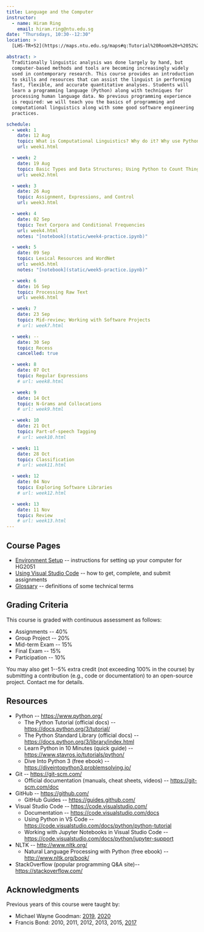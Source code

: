 ```yaml
---
title: Language and the Computer
instructor:
  - name: Hiram Ring
    email: hiram.ring@ntu.edu.sg
date: "Thursdays, 10:30--12:30"
location: >
  [LHS-TR+52](https://maps.ntu.edu.sg/maps#q:Tutorial%20Room%20+%2052%20-%20LHS) (Hive Level 2)

abstract: >
  Traditionally linguistic analysis was done largely by hand, but
  computer-based methods and tools are becoming increasingly widely
  used in contemporary research. This course provides an introduction
  to skills and resources that can assist the linguist in performing
  fast, flexible, and accurate quantitative analyses. Students will
  learn a programming language (Python) along with techniques for
  processing human language data. No previous programming experience
  is required: we will teach you the basics of programming and
  computational linguistics along with some good software engineering
  practices.

schedule:
  - week: 1
    date: 12 Aug
    topic: What is Computational Linguistics? Why do it? Why use Python?
    url: week1.html

  - week: 2
    date: 19 Aug
    topic: Basic Types and Data Structures; Using Python to Count Things
    url: week2.html

  - week: 3
    date: 26 Aug
    topic: Assignment, Expressions, and Control
    url: week3.html

  - week: 4
    date: 02 Sep
    topic: Text Corpora and Conditional Frequencies
    url: week4.html
    notes: "[notebook](static/week4-practice.ipynb)"

  - week: 5
    date: 09 Sep
    topic: Lexical Resources and WordNet
    url: week5.html
    notes: "[notebook](static/week5-practice.ipynb)"

  - week: 6
    date: 16 Sep
    topic: Processing Raw Text
    url: week6.html

  - week: 7
    date: 23 Sep
    topic: Mid-review; Working with Software Projects
    # url: week7.html

  - week: --
    date: 30 Sep
    topic: Recess
    cancelled: true

  - week: 8
    date: 07 Oct
    topic: Regular Expressions
    # url: week8.html

  - week: 9
    date: 14 Oct
    topic: N-Grams and Collocations
    # url: week9.html

  - week: 10
    date: 21 Oct
    topic: Part-of-speech Tagging
    # url: week10.html

  - week: 11
    date: 28 Oct
    topic: Classification
    # url: week11.html

  - week: 12
    date: 04 Nov
    topic: Exploring Software Libraries
    # url: week12.html

  - week: 13
    date: 11 Nov
    topic: Review
    # url: week13.html
---
```


## Course Pages

- [Environment Setup](environment-setup.html) -- instructions for setting up your computer for HG2051
- [Using Visual Studio Code](using-vscode.html) -- how to get, complete, and submit assignments
- [Glossary](glossary.html) -- definitions of some technical terms

## Grading Criteria

This course is graded with continuous assessment as follows:

- Assignments -- 40%
- Group Project -- 20%
- Mid-term Exam -- 15%
- Final Exam -- 15%
- Participation -- 10%

You may also get 1--5% extra credit (not exceeding 100% in the course)
by submitting a contribution (e.g., code or documentation) to an
open-source project. Contact me for details.

## Resources

- Python -- <https://www.python.org/>
  - The Python Tutorial (official docs) -- <https://docs.python.org/3/tutorial/>
  - The Python Standard Library (official docs) -- <https://docs.python.org/3/library/index.html>
  - Learn Python in 10 Minutes (quick guide) -- <https://www.stavros.io/tutorials/python/>
  - Dive Into Python 3 (free ebook) -- <https://diveintopython3.problemsolving.io/>
- Git -- <https://git-scm.com/>
  - Official documentation (manuals, cheat sheets, videos) -- <https://git-scm.com/doc>
- GitHub -- <https://github.com/>
  - GitHub Guides -- <https://guides.github.com/>
- Visual Studio Code -- <https://code.visualstudio.com/>
  - Documentation -- <https://code.visualstudio.com/docs>
  - Using Python in VS Code -- <https://code.visualstudio.com/docs/python/python-tutorial>
  - Working with Jupyter Notebooks in Visual Studio Code -- <https://code.visualstudio.com/docs/python/jupyter-support>
- NLTK -- <http://www.nltk.org/>
  - Natural Language Processing with Python (free ebook) -- <http://www.nltk.org/book/>
- StackOverflow (popular programming Q&A site)-- <https://stackoverflow.com/>

## Acknowledgments

Previous years of this course were taught by:

- Michael Wayne Goodman:
  [2019](http://compling.hss.ntu.edu.sg/courses/hg2051/),
  [2020](#)
- Francis Bond:
  2010,
  2011,
  2012,
  2013,
  2015,
  [2017](http://compling.hss.ntu.edu.sg/courses/hg2051.2017/)
